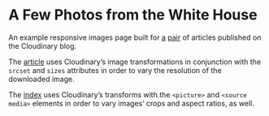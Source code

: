 # A Few Photos from the White House

An example responsive images page built for [a](http://cloudinary.com/blog/responsive_images_with_srcset_sizes_and_cloudinary) [pair](http://cloudinary.com/blog/automatically_art_directed_responsive_images) of articles published on the Cloudinary blog.

The [article](https://ericportis.com/etc/cloudinary/castro-on-the-line/) uses Cloudinary’s image transformations in conjunction with the `srcset` and `sizes` attributes in order to vary the resolution of the downloaded image.

The [index](https://ericportis.com/etc/cloudinary/) uses Cloudinary’s transforms with the `<picture>` and `<source media>` elements in order to vary images’ crops and aspect ratios, as well.
